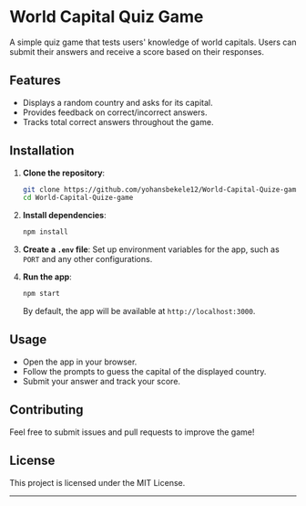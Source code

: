 

# World Capital Quiz Game

A simple quiz game that tests users' knowledge of world capitals. Users can submit their answers and receive a score based on their responses.

## Features

- Displays a random country and asks for its capital.
- Provides feedback on correct/incorrect answers.
- Tracks total correct answers throughout the game.

## Installation

1. **Clone the repository**:
   ```bash
   git clone https://github.com/yohansbekele12/World-Capital-Quize-game.git
   cd World-Capital-Quize-game
   ```

2. **Install dependencies**:
   ```bash
   npm install
   ```

3. **Create a `.env` file**:
   Set up environment variables for the app, such as `PORT` and any other configurations.

4. **Run the app**:
   ```bash
   npm start
   ```

   By default, the app will be available at `http://localhost:3000`.

## Usage

- Open the app in your browser.
- Follow the prompts to guess the capital of the displayed country.
- Submit your answer and track your score.

## Contributing

Feel free to submit issues and pull requests to improve the game!

## License

This project is licensed under the MIT License.

---


